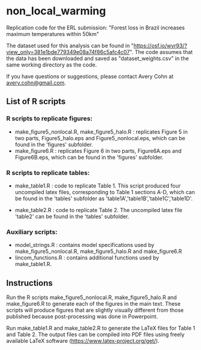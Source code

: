 # non_local_warming
Replication code for the ERL submission: "Forest loss in Brazil increases maximum temperatures within 50km"


The dataset used for this analysis can be found in "https://osf.io/wvr93/?view_only=381e1bde779349e08a74f86c5afc4c07".
The code assumes that the data has been downloaded and saved as "dataset_weights.csv" in the same working directory as the code.


If you have questions or suggestions, please contact Avery Cohn  at avery.cohn@gmail.com.

## List of R scripts

### R scripts to replicate figures:
- make\_figure5\_nonlocal.R, make\_figure5\_halo.R  :  replicates Figure 5 in two parts, Figure5\_halo.eps and Figure5_nonlocal.eps, which can be found in the 'figures' subfolder. 
- make\_figure6.R  : replicates Figure 6 in two parts, Figure6A.eps and Figure6B.eps, which can be found in the 'figures' subfolder. 

### R scripts to replicate tables:
- make\_table1.R : code to replicate Table 1.  This script produced four uncompiled latex files, corresponding to Table 1 sections A-D, which can be found in the 'tables' subfolder as 'table1A','table1B','table1C','table1D'.

- make\_table2.R : code to replicate Table 2.  The uncompiled latex file 'table2' can be found in the 'tables' subfolder.

### Auxiliary scripts:
- model_strings.R : contains model specifications used by  make\_figure5\_nonlocal.R, make\_figure5\_halo.R and make\_figure6.R
- lincom_functions.R : contains additional functions used by make\_table1.R.

## Instructions

Run the R scripts make\_figure5\_nonlocal.R, make\_figure5\_halo.R and make\_figure6.R to generate each of the figures in the main text.
 These scripts will produce figures that are slightly visually different from those published because post-processing was done in Powerpoint. 

Run make\_table1.R and  make\_table2.R to generate the LaTeX files for Table 1 and Table 2.  The output files can be compiled into PDF files using freely available LaTeX software (https://www.latex-project.org/get/).


 